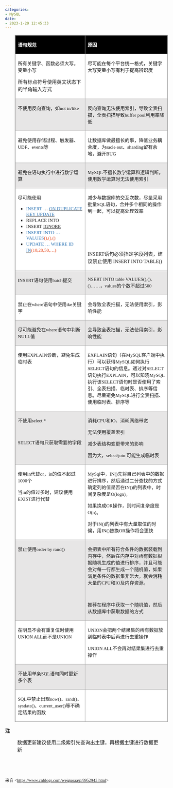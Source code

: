```yaml
---
categories:
- MySQL
date:
- 2023-1-29 12:45:33
---
```


<table summary="" cellspacing="0"
    style="border-collapse:collapse; border-color:#a3a3a3; border-style:solid; border-width:1px; margin-left:32px"
    class=" cke_show_border">
    <tbody>
        <tr>
            <td
                style="background-color:black; border-bottom:1px solid #a3a3a3; border-left:1px solid #a3a3a3; border-right:1px solid #a3a3a3; border-top:1px solid #a3a3a3; vertical-align:top; width:3.6875in">
                <p><span style="font-size:11.5pt"><span style="font-family:&quot;Microsoft YaHei UI&quot;"><span
                                style="color:white"><strong>语句规范</strong></span></span></span></p>
            </td>
            <td
                style="background-color:black; border-bottom:1px solid #a3a3a3; border-left:1px solid #a3a3a3; border-right:1px solid #a3a3a3; border-top:1px solid #a3a3a3; vertical-align:top; width:5.5944in">
                <p><span style="font-size:11.5pt"><span style="font-family:&quot;Microsoft YaHei UI&quot;"><span
                                style="color:white"><strong>原因</strong></span></span></span></p>
            </td>
        </tr>
        <tr>
            <td
                style="background-color:white; border-bottom:1px solid #a3a3a3; border-left:1px solid #a3a3a3; border-right:1px solid #a3a3a3; border-top:1px solid #a3a3a3; vertical-align:top; width:3.6875in">
                <p><span style="font-size:11.5pt"><span
                            style="font-family:&quot;Microsoft YaHei UI&quot;">所有关键字、函数必须大写，变量小写</span></span></p>
                <p><span style="font-size:12.0pt"><span
                            style="font-family:&quot;Microsoft YaHei UI&quot;">所有标点符号使用英文状态下的半角输入方式</span></span></p>
            </td>
            <td
                style="background-color:white; border-bottom:1px solid #a3a3a3; border-left:1px solid #a3a3a3; border-right:1px solid #a3a3a3; border-top:1px solid #a3a3a3; vertical-align:top; width:5.5944in">
                <p><span style="font-size:11.5pt"><span style="font-family:&quot;Microsoft YaHei UI&quot;"><span
                                style="color:#111111">尽可能在每个平台统一格式，关键字大写变量小写有利于提高辨识度</span></span></span></p>
            </td>
        </tr>
        <tr>
            <td
                style="background-color:#e7e6e6; border-bottom:1px solid #a3a3a3; border-left:1px solid #a3a3a3; border-right:1px solid #a3a3a3; border-top:1px solid #a3a3a3; vertical-align:top; width:3.6875in">
                <p><span style="font-size:11.5pt"><span style="color:#111111"><span
                                style="font-family:&quot;Microsoft YaHei UI&quot;">不使用反向查询，如</span><span
                                style="font-family:&quot;Comic Sans MS&quot;">not in/like</span></span></span></p>
            </td>
            <td
                style="background-color:#e7e6e6; border-bottom:1px solid #a3a3a3; border-left:1px solid #a3a3a3; border-right:1px solid #a3a3a3; border-top:1px solid #a3a3a3; vertical-align:top; width:5.6312in">
                <p><span style="font-size:11.5pt"><span style="color:#111111"><span
                                style="font-family:&quot;Microsoft YaHei UI&quot;">反向查询无法使用索引，导致全表扫描，全表扫描导致</span><span
                                style="font-family:&quot;Comic Sans MS&quot;">buffer pool</span><span
                                style="font-family:&quot;Microsoft YaHei UI&quot;">利用率降低</span></span></span></p>
            </td>
        </tr>
        <tr>
            <td
                style="background-color:white; border-bottom:1px solid #a3a3a3; border-left:1px solid #a3a3a3; border-right:1px solid #a3a3a3; border-top:1px solid #a3a3a3; vertical-align:top; width:3.6875in">
                <p><span style="font-size:11.5pt"><span style="color:#111111"><span
                                style="font-family:&quot;Microsoft YaHei UI&quot;">避免使用存储过程、触发器、</span><span
                                style="font-family:&quot;Comic Sans MS&quot;">UDF</span><span
                                style="font-family:&quot;Microsoft YaHei UI&quot;">、</span><span
                                style="font-family:&quot;Comic Sans MS&quot;">events</span><span
                                style="font-family:&quot;Microsoft YaHei UI&quot;">等</span></span></span></p>
            </td>
            <td
                style="background-color:white; border-bottom:1px solid #a3a3a3; border-left:1px solid #a3a3a3; border-right:1px solid #a3a3a3; border-top:1px solid #a3a3a3; vertical-align:top; width:5.6013in">
                <p><span style="font-size:11.5pt"><span style="color:#111111"><span
                                style="font-family:&quot;Microsoft YaHei UI&quot;">让数据库做最擅长的事，降低业务耦合度，为</span><span
                                style="font-family:&quot;Comic Sans MS&quot;">sacle out</span><span
                                style="font-family:&quot;Microsoft YaHei UI&quot;">、</span><span
                                style="font-family:&quot;Comic Sans MS&quot;">sharding</span><span
                                style="font-family:&quot;Microsoft YaHei UI&quot;">留有余地，避开</span><span
                                style="font-family:&quot;Comic Sans MS&quot;">BUG</span></span></span></p>
            </td>
        </tr>
        <tr>
            <td
                style="background-color:#e7e6e6; border-bottom:1px solid #a3a3a3; border-left:1px solid #a3a3a3; border-right:1px solid #a3a3a3; border-top:1px solid #a3a3a3; vertical-align:top; width:3.6875in">
                <p><span style="font-size:11.5pt"><span style="font-family:&quot;Microsoft YaHei UI&quot;"><span
                                style="color:#111111">避免在语句执行中进行数学运算</span></span></span></p>
            </td>
            <td
                style="background-color:#e7e6e6; border-bottom:1px solid #a3a3a3; border-left:1px solid #a3a3a3; border-right:1px solid #a3a3a3; border-top:1px solid #a3a3a3; vertical-align:top; width:5.5944in">
                <p><span style="font-size:11.5pt"><span style="font-family:&quot;Comic Sans MS&quot;">MySQL</span><span
                            style="font-family:&quot;Microsoft YaHei UI&quot;">不擅长数学运算和逻辑判断，使用数学运算时无法使用索引</span></span>
                </p>
            </td>
        </tr>
        <tr>
            <td
                style="background-color:white; border-bottom:1px solid #a3a3a3; border-left:1px solid #a3a3a3; border-right:1px solid #a3a3a3; border-top:1px solid #a3a3a3; vertical-align:top; width:3.6972in">
                <p><span style="font-size:11.5pt"><span style="font-family:&quot;Microsoft YaHei UI&quot;"><span
                                style="color:#111111">尽可能使用</span></span></span></p>
                <ul style="list-style-type:square">
                    <li><span style="font-size:11.5pt"><span style="font-family:&quot;Comic Sans MS&quot;"><span
                                    style="color:#2e75b5">INSERT </span></span></span><span
                            style="font-size:11.5pt"><span style="font-family:&quot;Microsoft YaHei UI&quot;"><span
                                    style="color:black">… </span></span></span><span style="font-size:11.5pt"><u><span
                                    style="font-family:&quot;Comic Sans MS&quot;"><span style="color:#2e75b5">ON
                                        DUPLICATE KEY UPDATE</span></span></u></span></li>
                    <li><span style="font-size:11.5pt"><span style="font-family:&quot;Comic Sans MS&quot;">REPLACE
                                INTO</span></span></li>
                    <li><span style="font-size:11.5pt"><span style="font-family:&quot;Comic Sans MS&quot;">INSERT
                            </span></span><span style="font-size:11.5pt"><u><span
                                    style="font-family:&quot;Comic Sans MS&quot;">IGNORE </span></u></span></li>
                    <li><span style="font-size:11.5pt"><span style="font-family:&quot;Comic Sans MS&quot;"><span
                                    style="color:#2e75b5">INSERT INTO</span></span></span><span
                            style="font-size:11.5pt"><span style="font-family:&quot;Comic Sans MS&quot;"><span
                                    style="color:#2e75b5"> … VA</span></span></span><span style="font-size:11.5pt"><span
                                style="font-family:&quot;Comic Sans MS&quot;"><span
                                    style="color:#2e75b5">LUES</span></span></span><span style="font-size:11.5pt"><span
                                style="font-family:&quot;Comic Sans MS&quot;"><span
                                    style="color:#e84c22">(),(),()</span></span></span></li>
                    <li><span style="font-size:11.5pt"><span style="font-family:&quot;Comic Sans MS&quot;"><span
                                    style="color:#2e75b5">UPDATE </span></span></span><span
                            style="font-size:11.5pt"><span style="font-family:&quot;Microsoft YaHei UI&quot;"><span
                                    style="color:#2e75b5">…</span></span></span><span style="font-size:11.5pt"><span
                                style="font-family:&quot;Comic Sans MS&quot;"><span style="color:#2e75b5"> WHERE ID
                                </span></span></span><span style="font-size:11.5pt"><u><span
                                    style="font-family:&quot;Comic Sans MS&quot;"><span
                                        style="color:#2e75b5">IN</span></span></u></span><span
                            style="font-size:11.5pt"><span style="font-family:&quot;Comic Sans MS&quot;"><span
                                    style="color:#e84c22">(10,20,50,</span></span></span><span
                            style="font-size:11.5pt"><span style="font-family:&quot;Microsoft YaHei UI&quot;"><span
                                    style="color:#e84c22">…</span></span></span><span style="font-size:11.5pt"><span
                                style="font-family:&quot;Comic Sans MS&quot;"><span
                                    style="color:#e84c22">)</span></span></span></li>
                </ul>
            </td>
            <td
                style="background-color:white; border-bottom:1px solid #a3a3a3; border-left:1px solid #a3a3a3; border-right:1px solid #a3a3a3; border-top:1px solid #a3a3a3; vertical-align:top; width:5.5902in">
                <p><span style="font-size:11.5pt"><span style="font-family:&quot;Microsoft YaHei UI&quot;"><span
                                style="color:#111111">减少与数据库的交互次数，</span></span><span
                            style="font-family:&quot;Microsoft YaHei UI&quot;">尽量采用批量</span><span
                            style="font-family:&quot;Comic Sans MS&quot;">SQL</span><span
                            style="font-family:&quot;Microsoft YaHei UI&quot;">语句，合并多个相同的操作到一起，可以提高处理效率</span></span>
                </p>
                <p><span style="font-size:12.0pt"><span
                            style="font-family:&quot;Comic Sans MS&quot;">&nbsp;</span></span></p>
                <p><span style="font-size:12.0pt"><span
                            style="font-family:&quot;Comic Sans MS&quot;">&nbsp;</span></span></p>
                <p><span style="font-size:12.0pt"><span
                            style="font-family:&quot;Comic Sans MS&quot;">&nbsp;</span></span></p>
                <p><span style="font-size:12.0pt"><span style="font-family:&quot;Comic Sans MS&quot;">INSERT</span><span
                            style="font-family:&quot;Microsoft YaHei UI&quot;">语句必须指定字段列表，建议禁止使用</span><span
                            style="font-family:&quot;Comic Sans MS&quot;"> INSERT INTO TABLE()</span></span></p>
            </td>
        </tr>
        <tr>
            <td
                style="background-color:#e7e6e6; border-bottom:1px solid #a3a3a3; border-left:1px solid #a3a3a3; border-right:1px solid #a3a3a3; border-top:1px solid #a3a3a3; vertical-align:top; width:3.6875in">
                <p><span style="font-size:11.5pt"><span style="font-family:&quot;Comic Sans MS&quot;">INSERT</span><span
                            style="font-family:&quot;Microsoft YaHei UI&quot;">语句使用</span><span
                            style="font-family:&quot;Comic Sans MS&quot;">batch</span><span
                            style="font-family:&quot;Microsoft YaHei UI&quot;">提交</span></span></p>
            </td>
            <td
                style="background-color:#e7e6e6; border-bottom:1px solid #a3a3a3; border-left:1px solid #a3a3a3; border-right:1px solid #a3a3a3; border-top:1px solid #a3a3a3; vertical-align:top; width:5.5944in">
                <p><span style="font-size:11.5pt"><span style="font-family:&quot;Comic Sans MS&quot;">NSERT INTO table
                            VALUES(),(),()……</span><span
                            style="font-family:&quot;Microsoft YaHei UI&quot;">，</span><span
                            style="font-family:&quot;Comic Sans MS&quot;">values</span><span
                            style="font-family:&quot;Microsoft YaHei UI&quot;">的个数不超过</span><span
                            style="font-family:&quot;Comic Sans MS&quot;">500</span></span></p>
            </td>
        </tr>
        <tr>
            <td
                style="background-color:white; border-bottom:1px solid #a3a3a3; border-left:1px solid #a3a3a3; border-right:1px solid #a3a3a3; border-top:1px solid #a3a3a3; vertical-align:top; width:3.6875in">
                <p><span style="font-size:11.5pt"><span
                            style="font-family:&quot;Microsoft YaHei UI&quot;">禁止在</span><span
                            style="font-family:&quot;Comic Sans MS&quot;">where</span><span
                            style="font-family:&quot;Microsoft YaHei UI&quot;">语句中使用</span><span
                            style="font-family:&quot;Comic Sans MS&quot;">ike</span><span
                            style="font-family:&quot;Microsoft YaHei UI&quot;">关键字</span></span></p>
            </td>
            <td
                style="background-color:white; border-bottom:1px solid #a3a3a3; border-left:1px solid #a3a3a3; border-right:1px solid #a3a3a3; border-top:1px solid #a3a3a3; vertical-align:top; width:5.5944in">
                <p><span style="font-size:11.5pt"><span
                            style="font-family:&quot;Microsoft YaHei UI&quot;">会导致全表扫描，无法使用索引，影响性能</span></span></p>
            </td>
        </tr>
        <tr>
            <td
                style="background-color:#e7e6e6; border-bottom:1px solid #a3a3a3; border-left:1px solid #a3a3a3; border-right:1px solid #a3a3a3; border-top:1px solid #a3a3a3; vertical-align:top; width:3.6875in">
                <p><span style="font-size:11.5pt"><span
                            style="font-family:&quot;Microsoft YaHei UI&quot;">尽可能避免在</span><span
                            style="font-family:&quot;Comic Sans MS&quot;">where</span><span
                            style="font-family:&quot;Microsoft YaHei UI&quot;">语句中判断</span><span
                            style="font-family:&quot;Comic Sans MS&quot;">NULL</span><span
                            style="font-family:&quot;Microsoft YaHei UI&quot;">值</span></span></p>
            </td>
            <td
                style="background-color:#e7e6e6; border-bottom:1px solid #a3a3a3; border-left:1px solid #a3a3a3; border-right:1px solid #a3a3a3; border-top:1px solid #a3a3a3; vertical-align:top; width:5.5944in">
                <p><span style="font-size:11.5pt"><span
                            style="font-family:&quot;Microsoft YaHei UI&quot;">会导致全表扫描，无法使用索引，影响性能</span></span></p>
            </td>
        </tr>
        <tr>
            <td
                style="background-color:white; border-bottom:1px solid #a3a3a3; border-left:1px solid #a3a3a3; border-right:1px solid #a3a3a3; border-top:1px solid #a3a3a3; vertical-align:top; width:3.6875in">
                <p><span style="font-size:11.5pt"><span
                            style="font-family:&quot;Microsoft YaHei UI&quot;">使用</span><span
                            style="font-family:&quot;Comic Sans MS&quot;">EXPLAIN</span><span
                            style="font-family:&quot;Microsoft YaHei UI&quot;">诊断，避免生成临时表</span></span></p>
            </td>
            <td
                style="background-color:white; border-bottom:1px solid #a3a3a3; border-left:1px solid #a3a3a3; border-right:1px solid #a3a3a3; border-top:1px solid #a3a3a3; vertical-align:top; width:5.6312in">
                <p><span style="font-size:11.5pt"><span style="font-family:&quot;Comic Sans MS&quot;">E</span><span
                            style="font-family:&quot;Comic Sans MS&quot;">XPLAIN</span><span
                            style="font-family:&quot;Microsoft YaHei UI&quot;">语句（在</span><span
                            style="font-family:&quot;Comic Sans MS&quot;">MySQL</span><span
                            style="font-family:&quot;Microsoft YaHei UI&quot;">客户端中执行）可以获得</span><span
                            style="font-family:&quot;Comic Sans MS&quot;">MySQL</span><span
                            style="font-family:&quot;Microsoft YaHei UI&quot;">如何执行</span><span
                            style="font-family:&quot;Comic Sans MS&quot;">SELECT</span><span
                            style="font-family:&quot;Microsoft YaHei UI&quot;">语句的信息。通过对</span><span
                            style="font-family:&quot;Comic Sans MS&quot;">SELECT</span><span
                            style="font-family:&quot;Microsoft YaHei UI&quot;">语句执行</span><span
                            style="font-family:&quot;Comic Sans MS&quot;">EXPLAIN</span><span
                            style="font-family:&quot;Microsoft YaHei UI&quot;">，可以知晓</span><span
                            style="font-family:&quot;Comic Sans MS&quot;">MySQL</span><span
                            style="font-family:&quot;Microsoft YaHei UI&quot;">执行该</span><span
                            style="font-family:&quot;Comic Sans MS&quot;">SELECT</span><span
                            style="font-family:&quot;Microsoft YaHei UI&quot;">语句时是否使用了索引、全表扫描、临时表、排序等信息。尽量避免</span><span
                            style="font-family:&quot;Comic Sans MS&quot;">MySQL</span><span
                            style="font-family:&quot;Microsoft YaHei UI&quot;">进行全表扫描、使用临时表、排序等</span></span></p>
            </td>
        </tr>
        <tr>
            <td
                style="background-color:#e7e6e6; border-bottom:1px solid #a3a3a3; border-left:1px solid #a3a3a3; border-right:1px solid #a3a3a3; border-top:1px solid #a3a3a3; vertical-align:top; width:3.6875in">
                <p><span style="font-size:11.5pt"><span
                            style="font-family:&quot;Microsoft YaHei UI&quot;">不使用</span><span
                            style="font-family:&quot;Comic Sans MS&quot;">select *</span></span></p>
                <p><span style="font-size:11.5pt"><span
                            style="font-family:&quot;Comic Sans MS&quot;">&nbsp;</span></span></p>
                <p><span style="font-size:11.5pt"><span style="font-family:&quot;Comic Sans MS&quot;">SELECT</span><span
                            style="font-family:&quot;Microsoft YaHei UI&quot;">语句只获取需要的字段</span></span></p>
            </td>
            <td
                style="background-color:#e7e6e6; border-bottom:1px solid #a3a3a3; border-left:1px solid #a3a3a3; border-right:1px solid #a3a3a3; border-top:1px solid #a3a3a3; vertical-align:top; width:5.5944in">
                <p><span style="font-size:11.5pt"><span
                            style="font-family:&quot;Microsoft YaHei UI&quot;">消耗</span><span
                            style="font-family:&quot;Comic Sans MS&quot;">CPU</span><span
                            style="font-family:&quot;Microsoft YaHei UI&quot;">和</span><span
                            style="font-family:&quot;Comic Sans MS&quot;">IO</span><span
                            style="font-family:&quot;Microsoft YaHei UI&quot;">、消耗网络带宽</span></span></p>
                <p><span style="font-size:11.5pt"><span
                            style="font-family:&quot;Microsoft YaHei UI&quot;">无法使用覆盖索引</span></span></p>
                <p><span style="font-size:11.5pt"><span
                            style="font-family:&quot;Microsoft YaHei UI&quot;">减少表结构变更带来的影响</span></span></p>
                <p><span style="font-size:11.5pt"><span
                            style="font-family:&quot;Microsoft YaHei UI&quot;">因为大，</span><span
                            style="font-family:&quot;Comic Sans MS&quot;">select/join </span><span
                            style="font-family:&quot;Microsoft YaHei UI&quot;">可能生成临时表</span></span></p>
            </td>
        </tr>
        <tr>
            <td
                style="background-color:white; border-bottom:1px solid #a3a3a3; border-left:1px solid #a3a3a3; border-right:1px solid #a3a3a3; border-top:1px solid #a3a3a3; vertical-align:top; width:3.6875in">
                <p><span style="font-size:11.5pt"><span
                            style="font-family:&quot;Microsoft YaHei UI&quot;">使用</span><span
                            style="font-family:&quot;Comic Sans MS&quot;">in</span><span
                            style="font-family:&quot;Microsoft YaHei UI&quot;">代替</span><span
                            style="font-family:&quot;Comic Sans MS&quot;">or</span><span
                            style="font-family:&quot;Microsoft YaHei UI&quot;">，</span><span
                            style="font-family:&quot;Comic Sans MS&quot;">in</span><span
                            style="font-family:&quot;Microsoft YaHei UI&quot;">的值不超过</span><span
                            style="font-family:&quot;Comic Sans MS&quot;">100</span><span
                            style="font-family:&quot;Comic Sans MS&quot;">0</span><span
                            style="font-family:&quot;Microsoft YaHei UI&quot;">个</span></span></p>
                <p><span style="font-size:11.5pt"><span style="font-family:&quot;Microsoft YaHei UI&quot;">当</span><span
                            style="font-family:&quot;Comic Sans MS&quot;">in</span><span
                            style="font-family:&quot;Microsoft YaHei UI&quot;">的值过多时，建议使用</span><span
                            style="font-family:&quot;Comic Sans MS&quot;">E</span><span
                            style="font-family:&quot;Comic Sans MS&quot;">XIST</span><span
                            style="font-family:&quot;Microsoft YaHei UI&quot;">进行代替</span></span></p>
            </td>
            <td
                style="background-color:white; border-bottom:1px solid #a3a3a3; border-left:1px solid #a3a3a3; border-right:1px solid #a3a3a3; border-top:1px solid #a3a3a3; vertical-align:top; width:5.5944in">
                <p><span style="font-size:11.5pt"><span style="font-family:&quot;Comic Sans MS&quot;">MySql</span><span
                            style="font-family:&quot;Microsoft YaHei UI&quot;">中，</span><span
                            style="font-family:&quot;Comic Sans MS&quot;">IN()</span><span
                            style="font-family:&quot;Microsoft YaHei UI&quot;">先将自己列表中的数据进行排序，然后通过二分查找的方式确定列的值是否在</span><span
                            style="font-family:&quot;Comic Sans MS&quot;">IN()</span><span
                            style="font-family:&quot;Microsoft YaHei UI&quot;">的列表中，时间复杂度是</span><span
                            style="font-family:&quot;Comic Sans MS&quot;">O(logn)</span><span
                            style="font-family:&quot;Microsoft YaHei UI&quot;">。</span></span></p>
                <p><span style="font-size:11.5pt"><span
                            style="font-family:&quot;Microsoft YaHei UI&quot;">如果换成</span><span
                            style="font-family:&quot;Comic Sans MS&quot;">OR</span><span
                            style="font-family:&quot;Microsoft YaHei UI&quot;">操作，则时间复杂度是</span><span
                            style="font-family:&quot;Comic Sans MS&quot;">O(n)</span><span
                            style="font-family:&quot;Microsoft YaHei UI&quot;">。</span></span></p>
                <p><span style="font-size:11.5pt"><span
                            style="font-family:&quot;Microsoft YaHei UI&quot;">对于</span><span
                            style="font-family:&quot;Comic Sans MS&quot;">IN()</span><span
                            style="font-family:&quot;Microsoft YaHei UI&quot;">的列表中有大量取值的时候，用</span><span
                            style="font-family:&quot;Comic Sans MS&quot;">IN()</span><span
                            style="font-family:&quot;Microsoft YaHei UI&quot;">替换</span><span
                            style="font-family:&quot;Comic Sans MS&quot;">OR</span><span
                            style="font-family:&quot;Microsoft YaHei UI&quot;">操作将会更快</span></span></p>
            </td>
        </tr>
        <tr>
            <td
                style="background-color:#e7e6e6; border-bottom:1px solid #a3a3a3; border-left:1px solid #a3a3a3; border-right:1px solid #a3a3a3; border-top:1px solid #a3a3a3; vertical-align:top; width:3.6875in">
                <p><span style="font-size:11.5pt"><span
                            style="font-family:&quot;Microsoft YaHei UI&quot;">禁止使用</span><span
                            style="font-family:&quot;Comic Sans MS&quot;">order by rand()</span></span></p>
            </td>
            <td
                style="background-color:#e7e6e6; border-bottom:1px solid #a3a3a3; border-left:1px solid #a3a3a3; border-right:1px solid #a3a3a3; border-top:1px solid #a3a3a3; vertical-align:top; width:5.5944in">
                <p><span style="font-size:11.5pt"><span
                            style="font-family:&quot;Microsoft YaHei UI&quot;">会把表中所有符合条件的数据装载到内存中，然后在内存中对所有数据根据随机生成的值进行排序，并且可能会对每一行都生成一个随机值，如果满足条件的数据集非常大，就会消耗大量的</span><span
                            style="font-family:&quot;Comic Sans MS&quot;">CPU</span><span
                            style="font-family:&quot;Microsoft YaHei UI&quot;">和</span><span
                            style="font-family:&quot;Comic Sans MS&quot;">IO</span><span
                            style="font-family:&quot;Microsoft YaHei UI&quot;">及内存资源。</span></span></p>
                <p><span style="font-size:11.5pt"><span
                            style="font-family:&quot;Comic Sans MS&quot;">&nbsp;</span></span></p>
                <p><span style="font-size:11.5pt"><span
                            style="font-family:&quot;Microsoft YaHei UI&quot;">推荐在程序中获取一个随机值，然后从数据库中获取数据的方式</span></span>
                </p>
            </td>
        </tr>
        <tr>
            <td
                style="background-color:white; border-bottom:1px solid #a3a3a3; border-left:1px solid #a3a3a3; border-right:1px solid #a3a3a3; border-top:1px solid #a3a3a3; vertical-align:top; width:3.6875in">
                <p><span style="font-size:11.5pt"><span
                            style="font-family:&quot;Microsoft YaHei UI&quot;">在明显不会有重复值时使用</span><span
                            style="font-family:&quot;Comic Sans MS&quot;">UNION ALL</span><span
                            style="font-family:&quot;Microsoft YaHei UI&quot;">而不是</span><span
                            style="font-family:&quot;Comic Sans MS&quot;">UNION</span></span></p>
            </td>
            <td
                style="background-color:white; border-bottom:1px solid #a3a3a3; border-left:1px solid #a3a3a3; border-right:1px solid #a3a3a3; border-top:1px solid #a3a3a3; vertical-align:top; width:5.5944in">
                <p><span style="font-size:11.5pt"><span style="font-family:&quot;Comic Sans MS&quot;">UNION</span><span
                            style="font-family:&quot;Microsoft YaHei UI&quot;">会把两个结果集的所有数据放到临时表中后再进行去重操作</span></span>
                </p>
                <p><span style="font-size:11.5pt"><span style="font-family:&quot;Comic Sans MS&quot;">UNION
                            ALL</span><span
                            style="font-family:&quot;Microsoft YaHei UI&quot;">不会再对结果集进行去重操作</span></span></p>
            </td>
        </tr>
        <tr>
            <td
                style="background-color:#e7e6e6; border-bottom:1px solid #a3a3a3; border-left:1px solid #a3a3a3; border-right:1px solid #a3a3a3; border-top:1px solid #a3a3a3; vertical-align:top; width:3.6875in">
                <p><span style="font-size:11.5pt"><span
                            style="font-family:&quot;Microsoft YaHei UI&quot;">不使用单条</span><span
                            style="font-family:&quot;Comic Sans MS&quot;">SQL</span><span
                            style="font-family:&quot;Microsoft YaHei UI&quot;">语句同时更新多个表</span></span></p>
            </td>
            <td
                style="background-color:#e7e6e6; border-bottom:1px solid #a3a3a3; border-left:1px solid #a3a3a3; border-right:1px solid #a3a3a3; border-top:1px solid #a3a3a3; vertical-align:top; width:5.5944in">
                <p><span style="font-size:12.0pt"><span
                            style="font-family:&quot;Microsoft YaHei UI&quot;">&nbsp;</span></span></p>
            </td>
        </tr>
        <tr>
            <td
                style="background-color:white; border-bottom:1px solid #a3a3a3; border-left:1px solid #a3a3a3; border-right:1px solid #a3a3a3; border-top:1px solid #a3a3a3; vertical-align:top; width:3.6875in">
                <p><span style="font-size:11.5pt"><span style="font-family:&quot;Comic Sans MS&quot;">SQL</span><span
                            style="font-family:&quot;Microsoft YaHei UI&quot;">中禁止出现</span><span
                            style="font-family:&quot;Comic Sans MS&quot;">now()</span><span
                            style="font-family:&quot;Microsoft YaHei UI&quot;">、</span><span
                            style="font-family:&quot;Comic Sans MS&quot;">rand()</span><span
                            style="font-family:&quot;Microsoft YaHei UI&quot;">、</span><span
                            style="font-family:&quot;Comic Sans MS&quot;">sysdate()</span><span
                            style="font-family:&quot;Microsoft YaHei UI&quot;">、</span><span
                            style="font-family:&quot;Comic Sans MS&quot;">current_user()</span><span
                            style="font-family:&quot;Microsoft YaHei UI&quot;">等不确定结果的函数</span></span></p>
            </td>
            <td
                style="background-color:white; border-bottom:1px solid #a3a3a3; border-left:1px solid #a3a3a3; border-right:1px solid #a3a3a3; border-top:1px solid #a3a3a3; vertical-align:top; width:5.5944in">
                <p><span style="font-size:11.5pt"><span
                            style="font-family:&quot;Comic Sans MS&quot;">&nbsp;</span></span></p>
            </td>
        </tr>
    </tbody>
</table>
<p><span style="font-size:12.0pt"><span
            style="font-family:&quot;Microsoft YaHei UI&quot;"><strong>注</strong></span></span></p>
<p style="margin-left: 40px;"><span style="font-size:12.0pt"><span
            style="font-family:&quot;Microsoft YaHei UI&quot;">数据更新建议使用二级索引先查询出主键，再根据主键进行数据更新</span></span></p>
<p><span style="font-size:12.0pt"><span style="font-family:&quot;Microsoft YaHei UI&quot;">&nbsp;</span></span></p>
<p><span style="font-size:12.0pt"><span style="font-family:&quot;Comic Sans MS&quot;">&nbsp;</span></span></p>
<p><span style="font-family:&quot;Microsoft YaHei UI&quot;">来自</span><span
        style="font-family:&quot;Comic Sans MS&quot;"> &lt;</span><a
        data-cke-saved-href="https://www.cnblogs.com/weiguoaa/p/8952943.html"
        href="https://www.cnblogs.com/weiguoaa/p/8952943.html"><span
            style="font-family:&quot;Comic Sans MS&quot;">https://www.cnblogs.com/weiguoaa/p/8952943.html</span></a><span
        style="font-family:&quot;Comic Sans MS&quot;">&gt; </span></p>